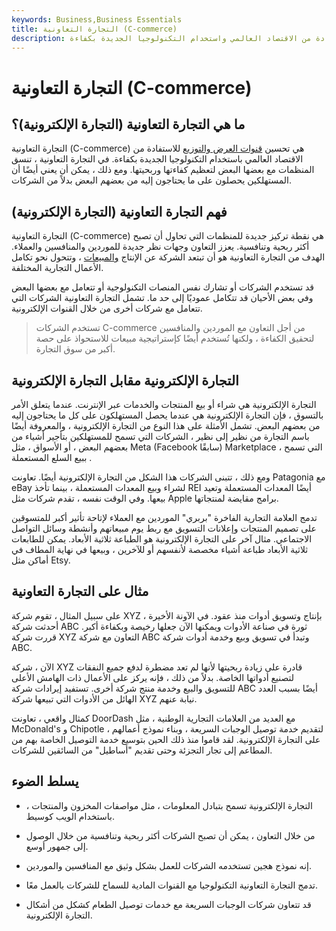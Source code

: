 ```yaml
---
keywords: Business,Business Essentials
title: التجارة التعاونية (C-commerce)
description: تعمل التجارة التعاونية على تحسين قنوات العرض والتوزيع من أجل الاستفادة من الاقتصاد العالمي واستخدام التكنولوجيا الجديدة بكفاءة.
---
```


# التجارة التعاونية (C-commerce)
## ما هي التجارة التعاونية (التجارة الإلكترونية)؟

التجارة التعاونية (C-commerce) هي تحسين [قنوات العرض والتوزيع](/distribution-channel) للاستفادة من الاقتصاد العالمي باستخدام التكنولوجيا الجديدة بكفاءة. في التجارة التعاونية ، تنسق المنظمات مع بعضها البعض لتعظيم كفاءتها وربحيتها. ومع ذلك ، يمكن أن يعني أيضًا أن المستهلكين يحصلون على ما يحتاجون إليه من بعضهم البعض بدلاً من الشركات.

## فهم التجارة التعاونية (التجارة الإلكترونية)

التجارة التعاونية (C-commerce) هي نقطة تركيز جديدة للمنظمات التي تحاول أن تصبح أكثر ربحية وتنافسية. يعزز التعاون وجهات نظر جديدة للموردين والمنافسين والعملاء. الهدف من التجارة التعاونية هو أن تبتعد الشركة عن الإنتاج [والمبيعات](/revenue) ، وتتحول نحو تكامل الأعمال التجارية المختلفة.

قد تستخدم الشركات أو تشارك نفس المنصات التكنولوجية أو تتعامل مع بعضها البعض وفي بعض الأحيان قد تتكامل عموديًا إلى حد ما. تشمل التجارة التعاونية الشركات التي تتعامل مع شركات أخرى من خلال القنوات الإلكترونية.

> تستخدم الشركات C-commerce من أجل التعاون مع الموردين والمنافسين لتحقيق الكفاءة ، ولكنها تُستخدم أيضًا كإستراتيجية مبيعات للاستحواذ على حصة أكبر من سوق التجارة.

>

## التجارة الإلكترونية مقابل التجارة الإلكترونية

التجارة الإلكترونية هي شراء أو بيع المنتجات والخدمات عبر الإنترنت. عندما يتعلق الأمر بالتسوق ، فإن التجارة الإلكترونية هي عندما يحصل المستهلكون على كل ما يحتاجون إليه من بعضهم البعض. تشمل الأمثلة على هذا النوع من التجارة الإلكترونية ، والمعروفة أيضًا باسم التجارة من نظير إلى نظير ، الشركات التي تسمح للمستهلكين بتأجير أشياء من بعضهم البعض ، أو الأسواق ، مثل Meta (Facebook سابقًا) Marketplace ، التي تسمح ببيع السلع المستعملة .

ومع ذلك ، تتبنى الشركات هذا الشكل من التجارة الإلكترونية أيضًا. تعاونت Patagonia مع eBay لشراء وبيع المعدات المستعملة ، بينما تأخذ REI أيضًا المعدات المستعملة وتعيد بيعها. وفي الوقت نفسه ، تقدم شركات مثل Apple برامج مقايضة لمنتجاتها.

تدمج العلامة التجارية الفاخرة "بربري" الموردين مع العملاء لإتاحة تأثير أكبر للمتسوقين على تصميم المنتجات وإعلانات التسويق مع ربط يوم مبيعاتهم وأنشطة وسائل التواصل الاجتماعي. مثال آخر على التجارة الإلكترونية هو الطباعة ثلاثية الأبعاد. يمكن للطابعات ثلاثية الأبعاد طباعة أشياء مخصصة لأنفسهم أو للآخرين ، وبيعها في نهاية المطاف في أماكن مثل Etsy.

## مثال على التجارة التعاونية

على سبيل المثال ، تقوم شركة XYZ بإنتاج وتسويق أدوات منذ عقود. في الآونة الأخيرة ، أحدثت شركة ABC ثورة في صناعة الأدوات ويمكنها الآن جعلها رخيصة وبكفاءة أكبر. قررت شركة XYZ التعاون مع شركة ABC وتبدأ في تسويق وبيع وخدمة أدوات شركة ABC.

الآن ، شركة XYZ قادرة على زيادة ربحيتها لأنها لم تعد مضطرة لدفع جميع النفقات لتصنيع أدواتها الخاصة. بدلاً من ذلك ، فإنه يركز على الأعمال ذات الهامش الأعلى للتسويق والبيع وخدمة منتج شركة أخرى. تستفيد إيرادات شركة ABC أيضًا بسبب العدد الهائل من الأدوات التي تبيعها شركة XYZ نيابة عنهم.

كمثال واقعي ، تعاونت DoorDash مع العديد من العلامات التجارية الوطنية ، مثل McDonald's و Chipotle ، لتقديم خدمة توصيل الوجبات السريعة ، وبناء نموذج أعمالهم على التجارة الإلكترونية. لقد قاموا منذ ذلك الحين بتوسيع خدمة التوصيل الخاصة بهم من المطاعم إلى تجار التجزئة وحتى تقديم "أساطيل" من السائقين للشركات.

## يسلط الضوء

- التجارة الإلكترونية تسمح بتبادل المعلومات ، مثل مواصفات المخزون والمنتجات ، باستخدام الويب كوسيط.

- من خلال التعاون ، يمكن أن تصبح الشركات أكثر ربحية وتنافسية من خلال الوصول إلى جمهور أوسع.

- إنه نموذج هجين تستخدمه الشركات للعمل بشكل وثيق مع المنافسين والموردين.

- تدمج التجارة التعاونية التكنولوجيا مع القنوات المادية للسماح للشركات بالعمل معًا.

- قد تتعاون شركات الوجبات السريعة مع خدمات توصيل الطعام كشكل من أشكال التجارة الإلكترونية.

